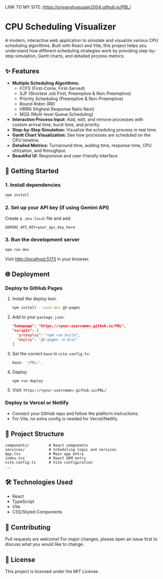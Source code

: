 LINK TO MY SITE: https://priyanshugusain2004.github.io/PBL/
# CPU Scheduling Visualizer

A modern, interactive web application to simulate and visualize various CPU scheduling algorithms. Built with React and Vite, this project helps you understand how different scheduling strategies work by providing step-by-step simulation, Gantt charts, and detailed process metrics.

## ✨ Features
- **Multiple Scheduling Algorithms:**
  - FCFS (First-Come, First-Served)
  - SJF (Shortest Job First, Preemptive & Non-Preemptive)
  - Priority Scheduling (Preemptive & Non-Preemptive)
  - Round Robin (RR)
  - HRRN (Highest Response Ratio Next)
  - MQS (Multi-level Queue Scheduling)
- **Interactive Process Input:** Add, edit, and remove processes with custom arrival time, burst time, and priority.
- **Step-by-Step Simulation:** Visualize the scheduling process in real time.
- **Gantt Chart Visualization:** See how processes are scheduled on the CPU timeline.
- **Detailed Metrics:** Turnaround time, waiting time, response time, CPU utilization, and throughput.
- **Beautiful UI:** Responsive and user-friendly interface.

## 🚀 Getting Started

### 1. Install dependencies
```bash
npm install
```

### 2. Set up your API key (if using Gemini API)
Create a `.env.local` file and add:
```
GEMINI_API_KEY=your_api_key_here
```

### 3. Run the development server
```bash
npm run dev
```
Visit [http://localhost:5173](http://localhost:5173) in your browser.

## 🌐 Deployment

### Deploy to GitHub Pages
1. Install the deploy tool:
   ```bash
   npm install --save-dev gh-pages
   ```
2. Add to your `package.json`:
   ```json
   "homepage": "https://<your-username>.github.io/PBL",
   "scripts": {
     "predeploy": "npm run build",
     "deploy": "gh-pages -d dist"
   }
   ```
3. Set the correct `base` in `vite.config.ts`:
   ```ts
   base: '/PBL/',
   ```
4. Deploy:
   ```bash
   npm run deploy
   ```
5. Visit: `https://<your-username>.github.io/PBL/`

### Deploy to Vercel or Netlify
- Connect your GitHub repo and follow the platform instructions.
- For Vite, no extra config is needed for Vercel/Netlify.

## 📁 Project Structure
```
components/         # React components
services/           # Scheduling logic and services
App.tsx             # Main app entry
index.tsx           # React DOM entry
vite.config.ts      # Vite configuration
...
```

## 🛠️ Technologies Used
- React
- TypeScript
- Vite
- CSS/Styled Components

## 🤝 Contributing
Pull requests are welcome! For major changes, please open an issue first to discuss what you would like to change.

## 📄 License
This project is licensed under the MIT License.
